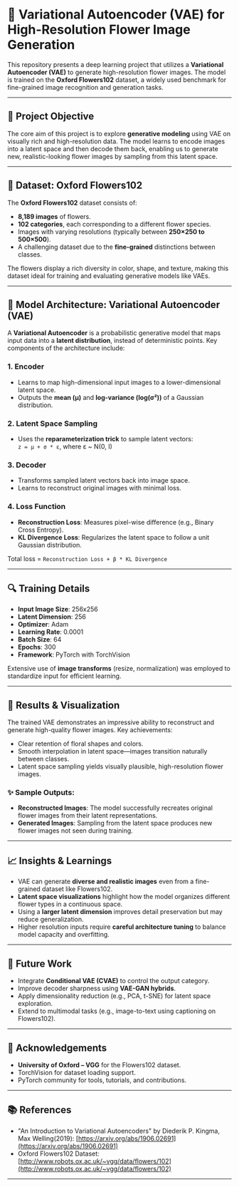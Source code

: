 # 🌸 Variational Autoencoder (VAE) for High-Resolution Flower Image Generation

This repository presents a deep learning project that utilizes a **Variational Autoencoder (VAE)** to generate high-resolution flower images. The model is trained on the **Oxford Flowers102** dataset, a widely used benchmark for fine-grained image recognition and generation tasks.

---

## 📌 Project Objective

The core aim of this project is to explore **generative modeling** using VAE on visually rich and high-resolution data. The model learns to encode images into a latent space and then decode them back, enabling us to generate new, realistic-looking flower images by sampling from this latent space.

---

## 🌼 Dataset: Oxford Flowers102

The **Oxford Flowers102** dataset consists of:

- **8,189 images** of flowers.
- **102 categories**, each corresponding to a different flower species.
- Images with varying resolutions (typically between **250×250 to 500×500**).
- A challenging dataset due to the **fine-grained** distinctions between classes.

The flowers display a rich diversity in color, shape, and texture, making this dataset ideal for training and evaluating generative models like VAEs.

---

## 🧠 Model Architecture: Variational Autoencoder (VAE)

A **Variational Autoencoder** is a probabilistic generative model that maps input data into a **latent distribution**, instead of deterministic points. Key components of the architecture include:

### 1. **Encoder**
- Learns to map high-dimensional input images to a lower-dimensional latent space.
- Outputs the **mean (μ)** and **log-variance (log(σ²))** of a Gaussian distribution.

### 2. **Latent Space Sampling**
- Uses the **reparameterization trick** to sample latent vectors:  
  `z = μ + σ * ε`, where ε ~ N(0, I)

### 3. **Decoder**
- Transforms sampled latent vectors back into image space.
- Learns to reconstruct original images with minimal loss.

### 4. **Loss Function**
- **Reconstruction Loss**: Measures pixel-wise difference (e.g., Binary Cross Entropy).
- **KL Divergence Loss**: Regularizes the latent space to follow a unit Gaussian distribution.

Total loss = `Reconstruction Loss + β * KL Divergence`

---

## 🔍 Training Details

- **Input Image Size**: 256x256
- **Latent Dimension**: 256
- **Optimizer**: Adam
- **Learning Rate**: 0.0001
- **Batch Size**: 64
- **Epochs**: 300
- **Framework**: PyTorch with TorchVision

Extensive use of **image transforms** (resize, normalization) was employed to standardize input for efficient learning.

---

## 🎨 Results & Visualization

The trained VAE demonstrates an impressive ability to reconstruct and generate high-quality flower images. Key achievements:

- Clear retention of floral shapes and colors.
- Smooth interpolation in latent space—images transition naturally between classes.
- Latent space sampling yields visually plausible, high-resolution flower images.

### ✨ Sample Outputs:

- **Reconstructed Images**: The model successfully recreates original flower images from their latent representations.
- **Generated Images**: Sampling from the latent space produces new flower images not seen during training.

---

## 📈 Insights & Learnings

- VAE can generate **diverse and realistic images** even from a fine-grained dataset like Flowers102.
- **Latent space visualizations** highlight how the model organizes different flower types in a continuous space.
- Using a **larger latent dimension** improves detail preservation but may reduce generalization.
- Higher resolution inputs require **careful architecture tuning** to balance model capacity and overfitting.

---

## 🚀 Future Work

- Integrate **Conditional VAE (CVAE)** to control the output category.
- Improve decoder sharpness using **VAE-GAN hybrids**.
- Apply dimensionality reduction (e.g., PCA, t-SNE) for latent space exploration.
- Extend to multimodal tasks (e.g., image-to-text using captioning on Flowers102).

---

## 🤝 Acknowledgements

- **University of Oxford – VGG** for the Flowers102 dataset.
- TorchVision for dataset loading support.
- PyTorch community for tools, tutorials, and contributions.

---

## 📚 References

- "An Introduction to Variational Autoencoders" by Diederik P. Kingma, Max Welling(2019): [https://arxiv.org/abs/1906.02691](https://arxiv.org/abs/1906.02691)
- Oxford Flowers102 Dataset: [http://www.robots.ox.ac.uk/~vgg/data/flowers/102](http://www.robots.ox.ac.uk/~vgg/data/flowers/102)

---
